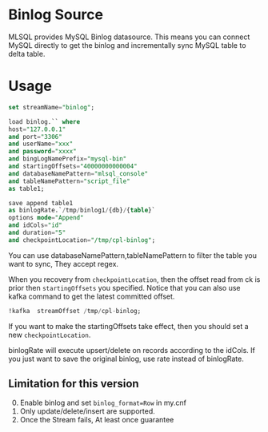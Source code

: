 # Binlog Source

MLSQL provides MySQL Binlog datasource. This means you can connect MySQL
directly to get the binlog and incrementally sync MySQL table to delta table.

# Usage

```sql
set streamName="binlog";

load binlog.`` where 
host="127.0.0.1"
and port="3306"
and userName="xxx"
and password="xxxx"
and bingLogNamePrefix="mysql-bin"
and startingOffsets="40000000000004"
and databaseNamePattern="mlsql_console"
and tableNamePattern="script_file"
as table1;

save append table1  
as binlogRate.`/tmp/binlog1/{db}/{table}` 
options mode="Append"
and idCols="id"
and duration="5"
and checkpointLocation="/tmp/cpl-binlog";
```

You can use databaseNamePattern,tableNamePattern to filter the table you want to sync,
They accept regex.

When you recovery from `checkpointLocation`, then the offset read from ck is prior then  `startingOffsets` you  specified.
Notice that you can also use kafka command to get the latest committed offset. 

```sql
!kafka  streamOffset /tmp/cpl-binlog;  
```

If you want to make the startingOffsets take effect, then you should set a new `checkpointLocation`.

binlogRate will execute upsert/delete on records according to the idCols. If you just want to save the original binlog, 
use rate instead of binlogRate.

## Limitation for this version
0. Enable binlog and set `binlog_format=Row` in my.cnf
1. Only update/delete/insert are supported.
2. Once the Stream fails, At least once guarantee
             
 
